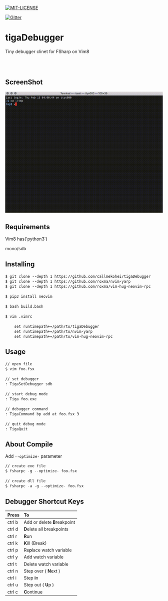 [![MIT-LICENSE](http://img.shields.io/badge/license-MIT-blue.svg?style=flat)](https://github.com/callmekohei/tigaDebugger/blob/master/LICENSE)

[![Gitter](https://img.shields.io/gitter/room/nwjs/nw.js.svg)](https://gitter.im/vim-jp/reading-vimrc)

# tigaDebugger

Tiny debugger clinet for FSharp on Vim8

<br>
<br>

## ScreenShot

![alt text](./pic/20180215.gif)

## Requirements

Vim8 has('python3')

mono/sdb


## Installing

```
$ git clone --depth 1 https://github.com/callmekohei/tigaDebugger
$ git clone --depth 1 https://github.com/roxma/nvim-yarp
$ git clone --depth 1 https://github.com/roxma/vim-hug-neovim-rpc

$ pip3 install neovim

$ bash build.bash

$ vim .vimrc

    set runtimepath+=/path/to/tigaDebugger
    set runtimepath+=/path/to/nvim-yarp
    set runtimepath+=/path/to/vim-hug-neovim-rpc
```

## Usage

```
// open file
$ vim foo.fsx

// set debugger
: TigaSetDebugger sdb

// start debug mode
: Tiga foo.exe

// debugger command
: TigaCommand bp add at foo.fsx 3

// quit debug mode
: TigaQuit
```

## About Compile

Add `--optimize-` parameter

```
// create exe file
$ fsharpc -g --optimize- foo.fsx

// create dll file
$ fsharpc -a -g --optimize- foo.fsx
```

## Debugger Shortcut Keys

| Press         | To            |
| :------------ | :-------------|
| ctrl b        | Add or delete <b>B</span></b>reakpoint |
| ctrl d        | <b>D</b>elete all breakpoints |
| ctrl r        | <b>R</b>un |
| ctrl k        | <b>K</b>ill (Break) |
| ctrl p        | Re<b>p</b>lace watch variable |
| ctrl y        | Add watch variable |
| ctrl t        | Delete watch variable |
| ctrl n        | Step over ( <b>N</b>ext ) |
| ctrl i        | Step <b>i</b>n | 
| ctrl u        | Step out ( <b>U</b>p ) | 
| ctrl c        | <b>C</b>ontinue |
